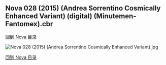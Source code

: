 ## Nova 028 (2015) (Andrea Sorrentino Cosmically Enhanced Variant) (digital) (Minutemen-Fantomex).cbr


[回到 Nova 目录](https://github.com/alicewish/markdown/blob/master/series/Nova.md)


![Nova 028 (2015) (Andrea Sorrentino Cosmically Enhanced Variant).jpg](https://wx1.sinaimg.cn/large/6a9fdecaly1fr0wskwhnwj21kw2ed7wi.jpg)

[回到 Nova 目录](https://github.com/alicewish/markdown/blob/master/series/Nova.md)

